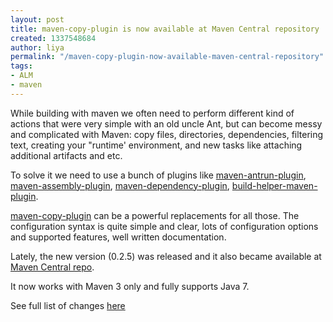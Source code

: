 ```yaml
---
layout: post
title: maven-copy-plugin is now available at Maven Central repository
created: 1337548684
author: liya
permalink: "/maven-copy-plugin-now-available-maven-central-repository"
tags:
- ALM
- maven
---
```

<p>While building with maven we often need to perform different kind of actions that were very simple with an old uncle Ant, but can become messy and complicated with Maven: copy files, directories, dependencies, filtering text, creating your &quot;runtime' environment, and new tasks like attaching additional artifacts and etc.</p>
<p>To solve it we need to use a bunch of plugins like <a href="http://maven.apache.org/plugins/maven-antrun-plugin/">maven-antrun-plugin</a>, <a href="http://maven.apache.org/plugins/maven-assembly-plugin/">maven-assembly-plugin</a>, <a href="http://maven.apache.org/plugins/maven-dependency-plugin/">maven-dependency-plugin</a>, <a href="http://mojo.codehaus.org/build-helper-maven-plugin">build-helper-maven-plugin</a>.</p>
<p><a href="http://evgeny-goldin.com/wiki/Maven-copy-plugin">maven-copy-plugin</a> can be a powerful replacements for all those. The configuration syntax is quite simple and clear, lots of configuration options and supported features, well written documentation.</p>
<p>Lately, the new version (0.2.5) was released and it also became available at <a href="http://search.maven.org/#search|ga|1|com.github.goldin">Maven Central repo</a>.</p>
<p>It now works with Maven 3 only and fully supports Java 7.</p>
<p>See full list of changes <a href="http://evgeny-goldin.com/wiki/Maven-plugins#v0.2.5.2C_May_15.2C_2012">here</a></p>
